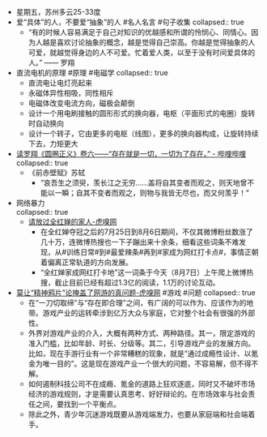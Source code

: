 - 星期五，苏州多云25-33度
- 爱“具体”的人，不要爱“抽象”的人 #名人名言 #句子收集
  collapsed:: true
	- “有的时候人容易满足于自己对知识的优越感和所谓的怜悯心、同情心。因为人越是喜欢讨论抽象的概念，越是觉得自己崇高。你越是觉得抽象的人可爱，就越觉得身边的人不可爱。忙着爱人类，以至于没有时间爱具体的人。”  —— 罗翔
- 直流电机的原理 #原理 #电磁学
  collapsed:: true
	- 直流电让电灯亮起来
	- 永磁体异性相吸，同性相斥
	- 电磁体改变电流方向，磁极会颠倒
	- 设计一个用电刷接触的圆形形式的换向器，电枢（平面形式的电圈）旋转时自动换向
	- 设计一个转子，它由更多的电枢（线图），更多的换向器构成，让旋转持续下去，力矩更大
- [读罗翔《圆圈正义》卷六——“存在就是一切，一切为了存在。” - 哔哩哔哩](https://www.bilibili.com/read/cv5603191/?ivk_sa=1024320u)  
  collapsed:: true
	- 《前赤壁赋》苏轼
		- “哀吾生之须臾，羡长江之无穷……盖将自其变者而观之，则天地曾不能以一瞬；自其不变者而观之，则物与我皆无尽也，而又何羡乎！”
- 网络暴力  
  collapsed:: true
	- [请放过全红婵的家人-虎嗅网](https://www.huxiu.com/article/446728.html)
		- 在全红婵夺冠之后的7月25日到8月6日期间，不仅其微博粉丝数涨了几十万，连微博热搜也一下子蹦出来十余条，细看这些词条不难发现，从#训练日常#到#最爱辣条#再到#家成为网红打卡点#，事情正朝着偏离正常轨道的方向发展。
		- “全红婵家成网红打卡地”这一词条于今天（8月7日）上午爬上微博热搜，截止目前已经有超过1.3亿的阅读，1.1万的讨论互动。
- [莫让“精神鸦片”论掩盖了网游的真问题-虎嗅网](https://www.huxiu.com/article/446407.html) #游戏 #问题
  collapsed:: true
	- 在“一刀切取缔”与“存在即合理”之间，有广阔的可以作为、应该作为的地带。游戏产业的运转牵涉到亿万大众与家庭，它对整个社会有很强的外部性。
	- 外界对游戏产业的介入，大概有两种方式、两种路径。其一，限定游戏的准入门槛，比如年龄、时长、分级等。其二，引导游戏产业的发展方向。比如，现在手游行业有一个非常糟糕的现象，就是“通过成瘾性设计、以氪金为唯一目的”。这是现在游戏产业一个很大的问题，不容易解，但不得不解。
	- 如何遏制科技公司不在成瘾、氪金的道路上狂欢逐底，同时又不破坏市场经济的游戏规则，才是需要认真思考、好好辩论的。在市场效率与社会责任之间，要找到一个平衡点。
	- 除此之外，青少年沉迷游戏既要从游戏端发力，也要从家庭端和社会端着手。